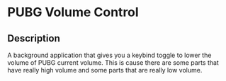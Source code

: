 # PUBG Volume Control

## Description
A background application that gives you a keybind toggle to lower the volume of PUBG current volume. 
This is cause there are some parts that have really high volume and some parts that are really low volume.